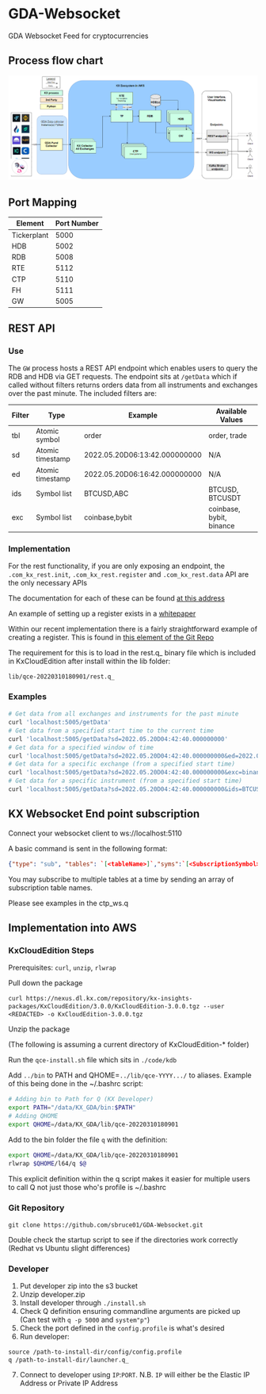 # GDA-Websocket
GDA Websocket Feed for cryptocurrencies

## Process flow chart
![plot](./process_flow_chart.png)

## Port Mapping
| Element     | Port Number |
|-------------|-------------|
| Tickerplant | 5000        |
| HDB         | 5002        |
| RDB         | 5008        |
| RTE         | 5112        |
| CTP         | 5110        |
| FH          | 5111        |
| GW          | 5005        |

## REST API

### Use

The `GW` process hosts a REST API endpoint which enables users to query the RDB and HDB via GET requests. The endpoint sits at `/getData` which if called without filters returns orders data from all instruments and exchanges over the past minute. The included filters are:

| Filter | Type            | Example                       | Available Values         |
|--------|-----------------|-------------------------------|--------------------------|
| tbl   | Atomic symbol   | order                         | order, trade             |
| sd     | Atomic timestamp | 2022.05.20D06:13:42.000000000 | N/A                      |
| ed     | Atomic timestamp | 2022.05.20D06:16:42.000000000 | N/A                      |
| ids    | Symbol list     | BTCUSD,ABC                    | BTCUSD, BTCUSDT          |
| exc    | Symbol list     | coinbase,bybit                | coinbase, bybit, binance |

### Implementation

For the rest functionality, if you are only exposing an endpoint, the `.com_kx_rest.init`, `.com_kx_rest.register` and `.com_kx_rest.data` API are the only necessary APIs

The documentation for each of these can be found [at this address](https://code.kx.com/insights/1.0/core/rest-server/api_reference.html)

An example of setting up a register exists in a [whitepaper](https://code.kx.com/insights/1.0/core/rest-server/appendix/queryserver.html)

Within our recent implementation there is a fairly straightforward example of creating a register. This is found in [this element of the Git Repo](https://github.com/sbruce01/GDA-Websocket/blob/main/tick/gw.q)

The requirement for this is to load in the rest.q_ binary file which is included in KxCloudEdition after install within the lib folder:
```
lib/qce-20220310180901/rest.q_
```

### Examples

```bash
# Get data from all exchanges and instruments for the past minute
curl 'localhost:5005/getData'
# Get data from a specified start time to the current time 
curl 'localhost:5005/getData?sd=2022.05.20D04:42:40.000000000'
# Get data for a specified window of time 
curl 'localhost:5005/getData?sd=2022.05.20D04:42:40.000000000&ed=2022.05.20D04:43:40.000000000'
# Get data for a specific exchange (from a specified start time)
curl 'localhost:5005/getData?sd=2022.05.20D04:42:40.000000000&exc=binance'
# Get data for a specific instrument (from a specified start time)
curl 'localhost:5005/getData?sd=2022.05.20D04:42:40.000000000&ids=BTCUSD'
```



## KX Websocket End point subscription
Connect your websocket client to ws://localhost:5110

A basic command is sent in the following format:
```json
{"type": "sub", "tables": `[<tableName>]`,"syms":`[<SubscriptionSymbol>]`}
```

You may subscribe to multiple tables at a time by sending an array of subscription table names.

Please see examples in the ctp_ws.q 

## Implementation into AWS

### KxCloudEdition Steps

Prerequisites: `curl`, `unzip`, `rlwrap`

Pull down the package

```console
curl https://nexus.dl.kx.com/repository/kx-insights-packages/KxCloudEdition/3.0.0/KxCloudEdition-3.0.0.tgz --user <REDACTED> -o KxCloudEdition-3.0.0.tgz
```

Unzip the package

(The following is assuming a current directory of KxCloudEdition-* folder)

Run the `qce-install.sh` file which sits in `./code/kdb`

Add `../bin` to PATH and QHOME=`../lib/qce-YYYY.../` to aliases. Example of this being done in the ~/.bashrc script:

```bash
# Adding bin to Path for Q (KX Developer)
export PATH="/data/KX_GDA/bin:$PATH"
# Adding QHOME
export QHOME=/data/KX_GDA/lib/qce-20220310180901
```

Add to the bin folder the file `q` with the definition:

```bash
export QHOME=/data/KX_GDA/lib/qce-20220310180901
rlwrap $QHOME/l64/q $@
```

This explicit definition within the q script makes it easier for multiple users to call Q not just those who's profile is ~/.bashrc

### Git Repository

```git
git clone https://github.com/sbruce01/GDA-Websocket.git
```

Double check the startup script to see if the directories work correctly (Redhat vs Ubuntu slight differences)

### Developer

1. Put developer zip into the s3 bucket 
2. Unzip developer.zip
3. Install developer through `./install.sh`
4. Check Q definition ensuring commandline arguments are picked up (Can test with `q -p 5000` and `system"p"`)
5. Check the port defined in the `config.profile` is what's desired
6. Run developer:
```
source /path-to-install-dir/config/config.profile
q /path-to-install-dir/launcher.q_
```
7. Connect to developer using `IP`:`PORT`. N.B. `IP` will either be the Elastic IP Address or Private IP Address
